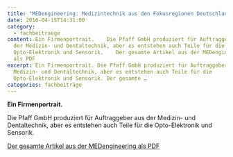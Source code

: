 ```yaml
---
title: "MEDengineering: Medizintechnik aus den Fokusregionen Deutschland"
date: 2016-04-15T14:31:00
category:
  - fachbeitraege
content: Ein Firmenportrait.    Die Pfaff GmbH produziert für Auftraggeber aus
  der Medizin- und Dentaltechnik, aber es entstehen auch Teile für die
  Opto-Elektronik und Sensorik.    Der gesamte Artikel aus der MEDengineering
  als PDF
excerpt: Ein Firmenportrait. Die Pfaff GmbH produziert für Auftraggeber aus der
  Medizin- und Dentaltechnik, aber es entstehen auch Teile für die
  Opto-Elektronik und Sensorik. Der gesamte …
categories: fachbeiträge
---
```


<p><strong>Ein Firmenportrait.</strong></p>



<p>Die Pfaff GmbH produziert für Auftraggeber aus der Medizin- und Dentaltechnik, aber es entstehen auch Teile für die Opto-Elektronik und Sensorik.</p>



<p><a href="https://pfaffgmbh.com/downloads/medeng_4-16_14-15.pdf" target="_blank" rel="noreferrer noopener" aria-label=" (öffnet in neuem Tab)">Der gesamte Artikel aus der MEDengineering als PDF</a></p>
